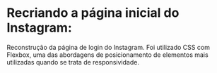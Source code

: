 # Recriando a página inicial do Instagram:
Reconstrução da página de login do Instagram. Foi utilizado CSS com Flexbox, uma das abordagens de posicionamento de elementos mais utilizadas quando se trata de responsividade. 
